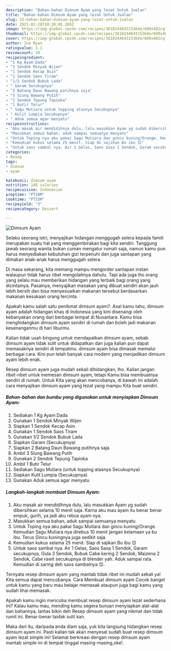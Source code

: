 ```yaml
---
description: "Bahan-bahan Dimsum Ayam yang lezat Untuk Jualan"
title: "Bahan-bahan Dimsum Ayam yang lezat Untuk Jualan"
slug: 33-bahan-bahan-dimsum-ayam-yang-lezat-untuk-jualan
date: 2021-02-28T10:20:05.265Z
image: https://img-global.cpcdn.com/recipes/361024464315364e/680x482cq70/dimsum-ayam-foto-resep-utama.jpg
thumbnail: https://img-global.cpcdn.com/recipes/361024464315364e/680x482cq70/dimsum-ayam-foto-resep-utama.jpg
cover: https://img-global.cpcdn.com/recipes/361024464315364e/680x482cq70/dimsum-ayam-foto-resep-utama.jpg
author: Ina Ryan
ratingvalue: 3.1
reviewcount: 10
recipeingredient:
- "1 Kg Ayam Dada"
- "1 Sendok Minyak Wijen"
- "1 Sendok Kecap Asin"
- "1 Sendok Saos Tiram"
- "1/2 Sendok Bubuk Lada"
- " Garam Secukupnya"
- "2 Batang Daun Bawang putihnya saja"
- "3 Siung Bawang Putih"
- "2 Sendok Tepung Tapioka"
- "1 Butir Telur"
- " Sagu Mutiara untuk topping atasnya Secukupnya"
- " Kulit Lumpia Secukupnya"
- " Aduk semua agar menyatu"
recipeinstructions:
- "Aku masak air mendidihnya dulu, lalu masukkan Ayam yg sudah dibersihkan selama 10 menit saja. Karna aku mau ayam itu benar benar empuk, gurih, ya jadi aku rebus ayam nya."
- "Masukkan semua bahan, aduk sampai semuanya menyatu"
- "Untuk Toping nya aku pakai Sagu Mutiara dan gincu kuning/Orange. Kemudian Sagu Mutiara nya direbus 10 menit jangan kelamaan ya bu ibu. Terus Gincu kuningnya juga sedikit saja."
- "Kemudian kukus selama 25 menit. Siap di sajikan Bu ibu 😊"
- "Untuk saos sambal nya. Air 1 Gelas, Saos Sasa 1 Sendok, Garam secukupnya, Gula 3 Sendok, Bubuk Cabe kering 2 Sendok, Maizena 2 Sendok, Cabe rawit secukupnya di blender yah. Aduk sampai rata. Kemudian di saring deh saos sambalnya 😊."
categories:
- Resep
tags:
- dimsum
- ayam

katakunci: dimsum ayam 
nutrition: 148 calories
recipecuisine: Indonesian
preptime: "PT20M"
cooktime: "PT33M"
recipeyield: "3"
recipecategory: Dessert

---
```



![Dimsum Ayam](https://img-global.cpcdn.com/recipes/361024464315364e/680x482cq70/dimsum-ayam-foto-resep-utama.jpg)

Selaku seorang istri, menyajikan hidangan menggugah selera kepada famili merupakan suatu hal yang menggembirakan bagi kita sendiri. Tanggung jawab seorang  wanita bukan cuman mengatur rumah saja, namun kamu pun harus menyediakan kebutuhan gizi terpenuhi dan juga santapan yang dimakan anak-anak harus menggugah selera.

Di masa  sekarang, kita memang mampu mengorder santapan instan walaupun tidak harus ribet mengolahnya dahulu. Tapi ada juga lho orang yang selalu mau memberikan hidangan yang terbaik bagi orang yang dicintainya. Pasalnya, menyajikan masakan yang dibuat sendiri akan jauh lebih bersih dan bisa menyesuaikan makanan tersebut berdasarkan makanan kesukaan orang tercinta. 



Apakah kamu salah satu penikmat dimsum ayam?. Asal kamu tahu, dimsum ayam adalah hidangan khas di Indonesia yang kini disenangi oleh kebanyakan orang dari berbagai tempat di Nusantara. Kamu bisa menghidangkan dimsum ayam sendiri di rumah dan boleh jadi makanan kesenanganmu di hari liburmu.

Kalian tidak usah bingung untuk mendapatkan dimsum ayam, sebab dimsum ayam tidak sulit untuk didapatkan dan juga kalian pun dapat memasaknya sendiri di tempatmu. dimsum ayam bisa dimasak memalui berbagai cara. Kini pun telah banyak cara modern yang menjadikan dimsum ayam lebih enak.

Resep dimsum ayam juga mudah sekali dihidangkan, lho. Kalian jangan ribet-ribet untuk memesan dimsum ayam, tetapi Kamu bisa membuatnya sendiri di rumah. Untuk Kita yang akan mencobanya, di bawah ini adalah cara menyajikan dimsum ayam yang lezat yang mampu Kita buat sendiri.

<!--inarticleads1-->

##### Bahan-bahan dan bumbu yang digunakan untuk menyiapkan Dimsum Ayam:

1. Sediakan 1 Kg Ayam Dada
1. Gunakan 1 Sendok Minyak Wijen
1. Siapkan 1 Sendok Kecap Asin
1. Gunakan 1 Sendok Saos Tiram
1. Gunakan 1/2 Sendok Bubuk Lada
1. Siapkan  Garam (Secukupnya)
1. Siapkan 2 Batang Daun Bawang putihnya saja
1. Ambil 3 Siung Bawang Putih
1. Gunakan 2 Sendok Tepung Tapioka
1. Ambil 1 Butir Telur
1. Sediakan  Sagu Mutiara (untuk topping atasnya Secukupnya)
1. Siapkan  Kulit Lumpia (Secukupnya)
1. Gunakan  Aduk semua agar menyatu




<!--inarticleads2-->

##### Langkah-langkah membuat Dimsum Ayam:

1. Aku masak air mendidihnya dulu, lalu masukkan Ayam yg sudah dibersihkan selama 10 menit saja. Karna aku mau ayam itu benar benar empuk, gurih, ya jadi aku rebus ayam nya.
1. Masukkan semua bahan, aduk sampai semuanya menyatu
1. Untuk Toping nya aku pakai Sagu Mutiara dan gincu kuning/Orange. Kemudian Sagu Mutiara nya direbus 10 menit jangan kelamaan ya bu ibu. Terus Gincu kuningnya juga sedikit saja.
1. Kemudian kukus selama 25 menit. Siap di sajikan Bu ibu 😊
1. Untuk saos sambal nya. Air 1 Gelas, Saos Sasa 1 Sendok, Garam secukupnya, Gula 3 Sendok, Bubuk Cabe kering 2 Sendok, Maizena 2 Sendok, Cabe rawit secukupnya di blender yah. Aduk sampai rata. Kemudian di saring deh saos sambalnya 😊.




Ternyata resep dimsum ayam yang mantab tidak ribet ini mudah sekali ya! Kita semua dapat mencobanya. Cara Membuat dimsum ayam Cocok banget untuk kamu yang baru mau belajar memasak ataupun juga bagi kamu yang sudah lihai memasak.

Apakah kamu ingin mencoba membuat resep dimsum ayam lezat sederhana ini? Kalau kamu mau, mending kamu segera buruan menyiapkan alat-alat dan bahannya, lantas bikin deh Resep dimsum ayam yang nikmat dan tidak rumit ini. Benar-benar taidak sulit kan. 

Maka dari itu, daripada anda diam saja, yuk kita langsung hidangkan resep dimsum ayam ini. Pasti kalian tak akan menyesal sudah buat resep dimsum ayam lezat simple ini! Selamat berkreasi dengan resep dimsum ayam mantab simple ini di tempat tinggal masing-masing,oke!.

